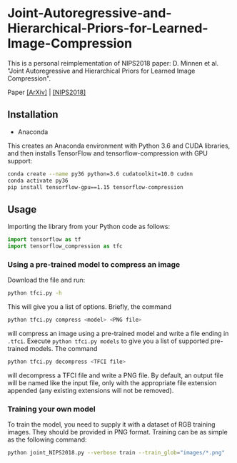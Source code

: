 # Joint-Autoregressive-and-Hierarchical-Priors-for-Learned-Image-Compression
This is a personal reimplementation of NIPS2018 paper: D. Minnen et al. "Joint Autoregressive and Hierarchical Priors for Learned Image Compression".

Paper  [[ArXiv]](https://arxiv.org/abs/1809.02736) | [[NIPS2018]](https://papers.nips.cc/paper/8275-joint-autoregressive-and-hierarchical-priors-for-learned-image-compression.pdf)

## Installation

- Anaconda

This creates an Anaconda environment with Python 3.6 and CUDA libraries, and then installs TensorFlow and tensorflow-compression with GPU support:
```bash
conda create --name py36 python=3.6 cudatoolkit=10.0 cudnn
conda activate py36
pip install tensorflow-gpu==1.15 tensorflow-compression
```

## Usage
Importing the library from your Python code as follows:

```python
import tensorflow as tf
import tensorflow_compression as tfc
```

### Using a pre-trained model to compress an image

Download the file and run:
```bash
python tfci.py -h
```

This will give you a list of options. Briefly, the command
```bash
python tfci.py compress <model> <PNG file>
```
will compress an image using a pre-trained model and write a file ending in
`.tfci`. Execute `python tfci.py models` to give you a list of supported
pre-trained models. The command
```bash
python tfci.py decompress <TFCI file>
```
will decompress a TFCI file and write a PNG file. By default, an output file
will be named like the input file, only with the appropriate file extension
appended (any existing extensions will not be removed).

### Training your own model
To train the model, you need to supply it with a dataset of RGB training images.
They should be provided in PNG format. Training can be as simple as the
following command:
```bash
python joint_NIPS2018.py --verbose train --train_glob="images/*.png"
```
